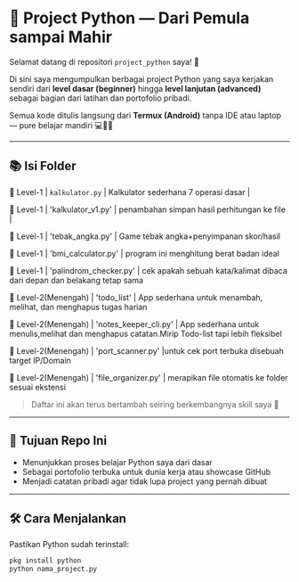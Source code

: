 # 🐍 Project Python — Dari Pemula sampai Mahir

Selamat datang di repositori `project_python` saya! 🎉

Di sini saya mengumpulkan berbagai project Python yang saya kerjakan sendiri dari **level dasar (beginner)** hingga **level lanjutan (advanced)** sebagai bagian dari latihan dan portofolio pribadi.

Semua kode ditulis langsung dari **Termux (Android)** tanpa IDE atau laptop — pure belajar mandiri 💻📱🔥

---

## 📚 Isi Folder
🔷 Level-1 | `kalkulator.py` | Kalkulator sederhana 7 operasi dasar |

🔷 Level-1 | 'kalkulator_v1.py' | penambahan simpan hasil perhitungan ke file |

🔷 Level-1 | 'tebak_angka.py' | Game tebak angka+penyimpanan skor/hasil

🔷 Level-1 | 'bmi_calculator.py' | program ini menghitung berat badan ideal

🔷 Level-1 | 'palindrom_checker.py' | cek apakah sebuah kata/kalimat dibaca dari depan dan belakang tetap sama 

🔶 Level-2(Menengah) | 'todo_list' | App sederhana untuk menambah, melihat, dan menghapus tugas harian

🔶 Level-2(Menengah) | 'notes_keeper_cli.py' | App sederhana untuk menulis,melihat dan menghapus catatan.Mirip Todo-list tapi lebih fleksibel

🔶 Level-2(Menengah) | 'port_scanner.py' |untuk cek port terbuka disebuah target IP/Domain

🔶 Level-2(Menengah) | 'file_organizer.py' | merapikan file otomatis ke folder sesuai ekstensi

> Daftar ini akan terus bertambah seiring berkembangnya skill saya 🧠

---

## 🎯 Tujuan Repo Ini

- Menunjukkan proses belajar Python saya dari dasar
- Sebagai portofolio terbuka untuk dunia kerja atau showcase GitHub
- Menjadi catatan pribadi agar tidak lupa project yang pernah dibuat

---

## 🛠️ Cara Menjalankan

Pastikan Python sudah terinstall:

```bash
pkg install python
python nama_project.py
